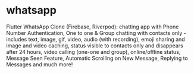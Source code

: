 # whatsapp

Flutter WhatsApp Clone (Firebase, Riverpod): chatting app with Phone Number Authentication, One to one & Group chatting with contacts only - includes text, image, gif, video, audio (with recording), emoji sharing and image and video caching, status visible to contacts only and disappears after 24 hours, video calling (one-one and group), online/offline status, Message Seen Feature, Automatic Scrolling on New Message, Replying to Messages and much more!

